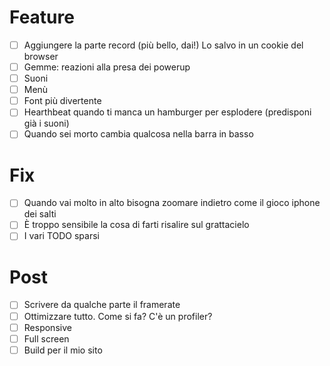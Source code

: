 # Feature
- [ ] Aggiungere la parte record (più bello, dai!) Lo salvo in un cookie del browser
- [ ] Gemme: reazioni alla presa dei powerup
- [ ] Suoni
- [ ] Menù
- [ ] Font più divertente
- [ ] Hearthbeat quando ti manca un hamburger per esplodere (predisponi già i suoni)
- [ ] Quando sei morto cambia qualcosa nella barra in basso

# Fix
- [ ] Quando vai molto in alto bisogna zoomare indietro come il gioco iphone dei salti
- [ ] È troppo sensibile la cosa di farti risalire sul grattacielo
- [ ] I vari TODO sparsi

# Post
- [ ] Scrivere da qualche parte il framerate
- [ ] Ottimizzare tutto. Come si fa? C'è un profiler?
- [ ] Responsive
- [ ] Full screen
- [ ] Build per il mio sito
